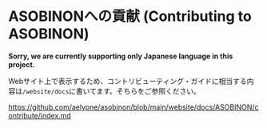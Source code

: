 # ASOBINONへの貢献 (Contributing to ASOBINON)

**Sorry, we are currently supporting only Japanese language in this project.**

Webサイト上で表示するため、コントリビューティング・ガイドに相当する内容は`/website/docs`に書いてます。そちらをご参照ください。

https://github.com/aelyone/asobinon/blob/main/website/docs/ASOBINON/contribute/index.md
